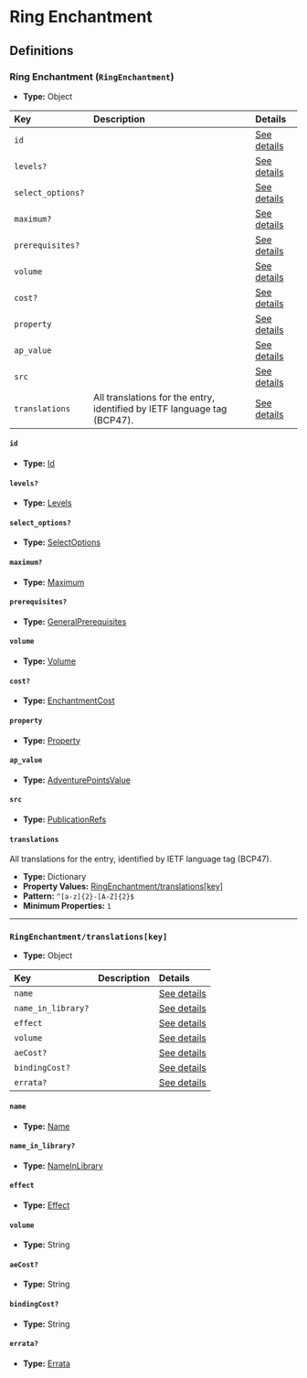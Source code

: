 # Ring Enchantment

## Definitions

### <a name="RingEnchantment"></a> Ring Enchantment (`RingEnchantment`)

- **Type:** Object

Key | Description | Details
:-- | :-- | :--
`id` |  | <a href="#RingEnchantment/id">See details</a>
`levels?` |  | <a href="#RingEnchantment/levels">See details</a>
`select_options?` |  | <a href="#RingEnchantment/select_options">See details</a>
`maximum?` |  | <a href="#RingEnchantment/maximum">See details</a>
`prerequisites?` |  | <a href="#RingEnchantment/prerequisites">See details</a>
`volume` |  | <a href="#RingEnchantment/volume">See details</a>
`cost?` |  | <a href="#RingEnchantment/cost">See details</a>
`property` |  | <a href="#RingEnchantment/property">See details</a>
`ap_value` |  | <a href="#RingEnchantment/ap_value">See details</a>
`src` |  | <a href="#RingEnchantment/src">See details</a>
`translations` | All translations for the entry, identified by IETF language tag (BCP47). | <a href="#RingEnchantment/translations">See details</a>

#### <a name="RingEnchantment/id"></a> `id`

- **Type:** <a href="../_Activatable.md#Id">Id</a>

#### <a name="RingEnchantment/levels"></a> `levels?`

- **Type:** <a href="../_Activatable.md#Levels">Levels</a>

#### <a name="RingEnchantment/select_options"></a> `select_options?`

- **Type:** <a href="../_Activatable.md#SelectOptions">SelectOptions</a>

#### <a name="RingEnchantment/maximum"></a> `maximum?`

- **Type:** <a href="../_Activatable.md#Maximum">Maximum</a>

#### <a name="RingEnchantment/prerequisites"></a> `prerequisites?`

- **Type:** <a href="../_Prerequisite.md#GeneralPrerequisites">GeneralPrerequisites</a>

#### <a name="RingEnchantment/volume"></a> `volume`

- **Type:** <a href="../_Activatable.md#Volume">Volume</a>

#### <a name="RingEnchantment/cost"></a> `cost?`

- **Type:** <a href="../_Activatable.md#EnchantmentCost">EnchantmentCost</a>

#### <a name="RingEnchantment/property"></a> `property`

- **Type:** <a href="../_Activatable.md#Property">Property</a>

#### <a name="RingEnchantment/ap_value"></a> `ap_value`

- **Type:** <a href="../_Activatable.md#AdventurePointsValue">AdventurePointsValue</a>

#### <a name="RingEnchantment/src"></a> `src`

- **Type:** <a href="../source/_PublicationRef.md#PublicationRefs">PublicationRefs</a>

#### <a name="RingEnchantment/translations"></a> `translations`

All translations for the entry, identified by IETF language tag (BCP47).

- **Type:** Dictionary
- **Property Values:** <a href="#RingEnchantment/translations[key]">RingEnchantment/translations[key]</a>
- **Pattern:** `^[a-z]{2}-[A-Z]{2}$`
- **Minimum Properties:** `1`

---

### <a name="RingEnchantment/translations[key]"></a> `RingEnchantment/translations[key]`

- **Type:** Object

Key | Description | Details
:-- | :-- | :--
`name` |  | <a href="#RingEnchantment/translations[key]/name">See details</a>
`name_in_library?` |  | <a href="#RingEnchantment/translations[key]/name_in_library">See details</a>
`effect` |  | <a href="#RingEnchantment/translations[key]/effect">See details</a>
`volume` |  | <a href="#RingEnchantment/translations[key]/volume">See details</a>
`aeCost?` |  | <a href="#RingEnchantment/translations[key]/aeCost">See details</a>
`bindingCost?` |  | <a href="#RingEnchantment/translations[key]/bindingCost">See details</a>
`errata?` |  | <a href="#RingEnchantment/translations[key]/errata">See details</a>

#### <a name="RingEnchantment/translations[key]/name"></a> `name`

- **Type:** <a href="../_Activatable.md#Name">Name</a>

#### <a name="RingEnchantment/translations[key]/name_in_library"></a> `name_in_library?`

- **Type:** <a href="../_Activatable.md#NameInLibrary">NameInLibrary</a>

#### <a name="RingEnchantment/translations[key]/effect"></a> `effect`

- **Type:** <a href="../_Activatable.md#Effect">Effect</a>

#### <a name="RingEnchantment/translations[key]/volume"></a> `volume`

- **Type:** String

#### <a name="RingEnchantment/translations[key]/aeCost"></a> `aeCost?`

- **Type:** String

#### <a name="RingEnchantment/translations[key]/bindingCost"></a> `bindingCost?`

- **Type:** String

#### <a name="RingEnchantment/translations[key]/errata"></a> `errata?`

- **Type:** <a href="../source/_Erratum.md#Errata">Errata</a>
